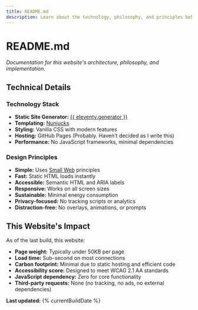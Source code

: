 ```yaml
---
title: README.md
description: Learn about the technology, philosophy, and principles behind this website
---
```


# README.md

*Documentation for this website's architecture, philosophy, and implementation.*

## Technical Details

### Technology Stack

- **Static Site Generator:** [{{ eleventy.generator }}](https://www.11ty.dev/)
- **Templating:** [Nunjucks](https://mozilla.github.io/nunjucks/)
- **Styling:** Vanilla CSS with modern features
- **Hosting:** GitHub Pages (Probably. Haven't decided as I write this)
- **Performance:** No JavaScript frameworks, minimal dependencies

### Design Principles

- **Simple:** Uses [Small Web](/small-web) principles
- **Fast:** Static HTML loads instantly
- **Accessible:** Semantic HTML and ARIA labels
- **Responsive:** Works on all screen sizes
- **Sustainable:** Minimal energy consumption
- **Privacy-focused:** No tracking scripts or analytics
- **Distraction-free:** No overlays, animations, or prompts

## This Website's Impact

As of the last build, this website:

- **Page weight:** Typically under 50KB per page
- **Load time:** Sub-second on most connections
- **Carbon footprint:** Minimal due to static hosting and efficient code
- **Accessibility score:** Designed to meet WCAG 2.1 AA standards
- **JavaScript dependency:** Zero for core functionality
- **Third-party requests:** None (no tracking, no ads, no external dependencies)

**Last updated:** {% currentBuildDate %}
